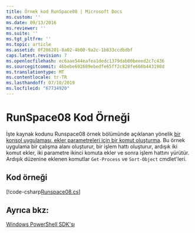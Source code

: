 ```yaml
---
title: Örnek kod RunSpace08 | Microsoft Docs
ms.custom: ''
ms.date: 09/13/2016
ms.reviewer: ''
ms.suite: ''
ms.tgt_pltfrm: ''
ms.topic: article
ms.assetid: 0f286201-8a02-4b00-9a2c-1b833ccdbdbf
caps.latest.revision: 7
ms.openlocfilehash: ec6aae544eafea1dedc1379dab00beeed2c7c436
ms.sourcegitcommit: 46bebe692689ebedfe65ff2c828fe666b443198d
ms.translationtype: MT
ms.contentlocale: tr-TR
ms.lasthandoff: 07/10/2019
ms.locfileid: "67734920"
---
```

# <a name="runspace08-code-sample"></a>RunSpace08 Kod Örneği

İşte kaynak kodunu Runspace08 örnek bölümünde açıklanan yönelik [bir konsol uygulaması, ekler parametreleri için bir komut oluşturma](https://msdn.microsoft.com/en-us/848b2b46-60f1-4a86-b448-cfc7c0cccfba). Bu örnek uygulama bir çalışma alanı oluşturur, bir işlem hattı oluşturur, ardışık iki komut ekler, iki parametre ikinci komuta ekler ve sonra işlem hattını yürütür. Ardışık düzenine eklenen komutlar `Get-Process` ve `Sort-Object` cmdlet'leri.

## <a name="code-sample"></a>Kod örneği

[!code-csharp[Runspace08.cs](../../powershell-sdk-samples/SDK-2.0/csharp/Runspace08/Runspace08.cs#L11-L86 "Runspace08.cs")]

## <a name="see-also"></a>Ayrıca bkz:

[Windows PowerShell SDK'sı](../windows-powershell-reference.md)